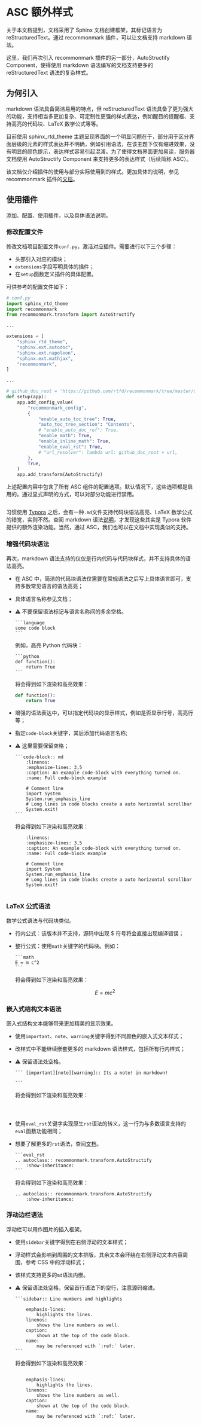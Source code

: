 # ASC 额外样式

关于本文档提到，文档采用了 Sphinx 文档创建框架，其标记语言为 reStructuredText。通过 recommonmark 插件，可以让文档支持 markdown 语法。

这里，我们再次引入 recommonmark 插件的另一部分，AutoStructify Component，使得使用 markdown 语法编写的文档支持更多的 reStructuredText 语法的复杂样式。

## 为何引入

markdown 语法具备简洁易用的特点，但 reStructuredText 语法具备了更为强大的功能，支持相当多更加复杂、可定制性更强的样式表达，例如醒目的提醒框、支持高亮的代码块、LaTeX 数学公式等等。

目前使用 sphinx_rtd_theme 主题呈现界面的一个明显问题在于，部分用于区分界面层级的元素的样式表达并不明确，例如引用语法，在该主题下仅有缩进效果，没有明显的颜色提示，表达样式容易引起混淆。为了使得文档界面更加易读，服务器文档使用 AutoStructify Component 来支持更多的表达样式（后续简称 ASC）。

该文档仅介绍插件的使用与部分实际使用到的样式。更加具体的说明，参见 recommonmark 插件的[文档](https://recommonmark.readthedocs.io/en/latest/index.html)。

## 使用插件

添加、配置、使用插件，以及具体语法说明。

### 修改配置文件

修改文档项目配置文件`conf.py`，激活对应插件。需要进行以下三个步骤：

-   头部引入对应的模块；
-   `extensions`字段写明具体的插件；
-   在`setup`函数定义插件的具体配置。

可供参考的配置文件如下：

```python
# conf.py
import sphinx_rtd_theme
import recommonmark
from recommonmark.transform import AutoStructify

...

extensions = [
    "sphinx_rtd_theme",
    "sphinx.ext.autodoc",
    "sphinx.ext.napoleon",
    "sphinx.ext.mathjax",
    "recommonmark",
]

...

# github_doc_root = 'https://github.com/rtfd/recommonmark/tree/master/doc/'
def setup(app):
    app.add_config_value(
        "recommonmark_config",
        {
            "enable_auto_toc_tree": True,
            "auto_toc_tree_section": "Contents",
            # "enable_auto_doc_ref": True,
            "enable_math": True,
            "enable_inline_math": True,
            "enable_eval_rst": True,
            # "url_resolver": lambda url: github_doc_root + url,
        },
        True,
    )
    app.add_transform(AutoStructify)
```

上述配置内容中包含了所有 ASC 组件的配置选项。默认情况下，这些选项都是启用的。通过显式声明的方式，可以对部分功能进行禁用。

```important:: 标准的 markdown 语法并不支持代码高亮、LaTeX 公式或其他高级样式。

```

习惯使用 [Typora](https://typora.io/) 之后，会有一种`.md`文件支持代码块语法高亮、LaTeX 数学公式的错觉，实则不然。查阅 markdown 语法[说明](https://markdown.com.cn/cheat-sheet.html)，才发现这些其实是 Typora 软件提供的额外渲染功能。当然，通过 ASC，我们也可以在文档中实现类似的支持。

### 增强代码块语法

再次，markdown 语法支持的仅仅是行内代码与代码块样式，并不支持具体的语法高亮。

-   在 ASC 中，简洁的代码块语法仅需要在常规语法之后写上具体语言即可，支持多数常见语言的语法高亮；
-   具体语言名称参见文档；
-   ⚠️ 不要保留语法标记与语言名称间的多余空格。

    ````
    ​```language
    some code block
    ​```
    ````

    例如，高亮 Python 代码块：

    ````
    ​```python
    def function():
        return True
    ​```
    ````

    将会得到如下渲染和高亮效果：

    ```python
    def function():
        return True
    ```

-   增强的语法表达中，可以指定代码块的显示样式，例如是否显示行号，高亮行等；
-   指定`code-block`关键字，其后添加代码语言名称;
-   ⚠️ 这里需要保留空格；

    ````
    ```code-block:: md
        :linenos:
        :emphasize-lines: 3,5
        :caption: An example code-block with everything turned on.
        :name: Full code-block example

        # Comment line
        import System
        System.run_emphasis_line
        # Long lines in code blocks create a auto horizontal scrollbar
        System.exit!
    ```
    ````

    将会得到如下渲染和高亮效果：

    ```code-block:: md
        :linenos:
        :emphasize-lines: 3,5
        :caption: An example code-block with everything turned on.
        :name: Full code-block example

        # Comment line
        import System
        System.run_emphasis_line
        # Long lines in code blocks create a auto horizontal scrollbar
        System.exit!
    ```

```warning:: 通过 ASC 启用代码高亮样式，在源码中需要注意语法，尤其注意空格的保留。

```

### LaTeX 公式语法

数学公式语法与代码块类似。

-   行内公式：该版本并不支持，源码中出现 \$ 符号将会直接出现编译错误；
-   整行公式：使用`math`关键字的代码块。例如：

    ````
    ​```math
    E = m c^2
    ​```
    ````

    将会得到如下渲染和高亮效果：

    ```math
    E = m c^2
    ```

### 嵌入式结构文本语法

嵌入式结构文本能够带来更加精美的显示效果。

-   使用`important`、`note`、`warning`关键字得到不同颜色的嵌入式文本样式；
-   改样式中不能继续嵌套更多的 markdown 语法样式，包括所有行内样式；
-   ⚠️ 保留语法处空格。

    ````
    ​``` [important][note][warning]:: Its a note! in markdown!

    ​```
    ````

    将会得到如下渲染和高亮效果：

    ```important:: Its a note! in markdown!

    ```

    ```note:: Its a note! in markdown!

    ```

    ```warning:: Its a note! in markdown!

    ```

-   使用`eval_rst`关键字实现原生`rst`语法的转义，这一行为与多数语言支持的`eval`函数功能相同；
-   想要了解更多的`rst`语法，查阅[文档](https://docutils.sourceforge.io/docs/user/rst/quickref.html)。

    ````
    ​```eval_rst
    .. autoclass:: recommonmark.transform.AutoStructify
        :show-inheritance:
    ​```
    ````

    将会得到如下渲染和高亮效果：

    ```eval_rst
    .. autoclass:: recommonmark.transform.AutoStructify
        :show-inheritance:
    ```

### 浮动边栏语法

浮动栏可以用作图片的插入框架。

-   使用`sidebar`关键字得到在右侧浮动的文本样式；
-   浮动样式会影响到周围的文本排版，其余文本会环绕在右侧浮动文本内容周围，参考 CSS 中的浮动样式；
-   该样式支持更多的`md`语法内嵌。
-   ⚠️ 保留语法处空格，保留首行语法下的空行，注意源码缩进。

    ````
    ```sidebar:: Line numbers and highlights

        emphasis-lines:
            highlights the lines.
        linenos:
            shows the line numbers as well.
        caption:
            shown at the top of the code block.
        name:
            may be referenced with `:ref:` later.
    ```
    ````

    将会得到如下渲染和高亮效果：

    ```sidebar:: Line numbers and highlights

        emphasis-lines:
            highlights the lines.
        linenos:
            shows the line numbers as well.
        caption:
            shown at the top of the code block.
        name:
            may be referenced with `:ref:` later.
    ```
